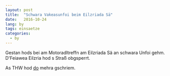 ```yaml
---
layout: post
title:  "Schwara Vakeasunfoi beim Eilzriada Sä"
date:   2016-10-24
lang: by
tags: einsaetze
categories:
  - by
---
```

Gestan hods bei am Motoradltreffn am Eilzriada Sä an schwara Unfoi gehm. D'Feiawea Eilzria hod s Straß obgsperrt.

As THW hod [do](http://thw-dachau.de/2016/10/23/schwerer-verkehrsunfall-am-eisolzrieder-see/) mehra gschriem.
